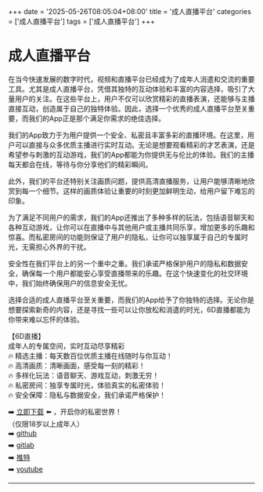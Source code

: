 +++
date = '2025-05-26T08:05:04+08:00'
title = '成人直播平台'
categories = ['成人直播平台']
tags = ['成人直播平台']
+++

# 成人直播平台

在当今快速发展的数字时代，视频和直播平台已经成为了成年人消遣和交流的重要工具。尤其是成人直播平台，凭借其独特的互动体验和丰富的内容选择，吸引了大量用户的关注。在这些平台上，用户不仅可以欣赏精彩的直播表演，还能够与主播直接互动，创造属于自己的独特体验。因此，选择一个优秀的成人直播平台至关重要，而我们的App正是那个满足你需求的绝佳选择。

我们的App致力于为用户提供一个安全、私密且丰富多彩的直播环境。在这里，用户可以直接与众多优质主播进行实时互动。无论是想要观看精彩的才艺表演，还是希望参与刺激的互动游戏，我们的App都能为你提供无与伦比的体验。我们的主播每天都会在线，等待与你分享他们的精彩瞬间。

此外，我们的平台还特别关注画质问题，提供高清直播服务，让用户能够清晰地欣赏到每一个细节。这样的画质体验让重要的时刻更加鲜明生动，给用户留下难忘的印象。

为了满足不同用户的需求，我们的App还推出了多种多样的玩法，包括语音聊天和各种互动游戏，让你可以在直播中与其他用户或主播共同乐享，增加更多的乐趣和惊喜。而私密房间的功能则保证了用户的隐私，让你可以独享属于自己的专属时光，无需担心外界的干扰。

安全性在我们平台上的另一个重中之重。我们承诺严格保护用户的隐私和数据安全，确保每一个用户都能安心享受直播带来的乐趣。在这个快速变化的社交环境中，我们始终确保用户的信息安全无忧。

选择合适的成人直播平台至关重要，而我们的App给予了你独特的选择。无论你是想要探索新奇的内容，还是寻找一些可以让你放松和消遣的时光，6D直播都能为你带来难以忘怀的体验。

【6D直播】  
成年人的专属空间，实时互动尽享精彩  
🔥 精选主播：每天数百位优质主播在线随时与你互动！  
🔥 高清画质：清晰画面，感受每一刻的精彩！  
🔥 多样化玩法：语音聊天、游戏互动，刺激无穷！  
🔥 私密房间：独享专属时光，体验真实的私密体验！  
🔥 安全保障：隐私与数据安全，我们承诺严格保护！  

➡️ [立即下载](https://down123.s3.ap-east-1.amazonaws.com/down/down.html?channelCode=blog) ⬅️ ，开启你的私密世界！  
（仅限18岁以上成年人）  
➡️ [github](https://aldult-live.github.io/)  
➡️ [gitlab](https://seo-09598d.gitlab.io/)  
➡️ [推特](https://x.com/wegame33)  
➡️ [youtube](https://www.youtube.com/@6Dlive)  

---
